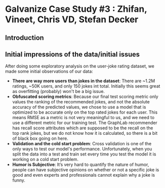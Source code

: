 # Galvanize Case Study #3 : Zhifan, Vineet, Chris VD, Stefan Decker

## Introduction



## Initial impressions of the data/initial issues

After doing some exploratory analysis on the user-joke rating dataset, we made some initial observations of our data:


- __There are way more users than jokes in the dataset__: There are ~1.2M ratings, ~50K users, and only 150 jokes int total. Initially this seems great as overfitting (probably) won't be a big issue.
- __Obfuscated scoring metrics__: Because our final test scoring metric only values the ranking of the recommended jokes, and not the absolute accuracy of the predicted values, we chose to use a model that is optimized to be accurate only on the top rated jokes for each user. This means RMSE as a metric is not very meaningful to us, and we need to use a different metric for our training test. The GraphLab recommender has recall score attributes which are supposed to be the recall on the top rank jokes, but we do not know how it is calculated, so there is a bit of black box going on here. 
- __Validation and the cold start problem__: Cross validation is one of the only ways to test our model's performance. Unfortunately, when you split the data into a test and train set every time you test the model it is working on a cold start problem.
- __Humor is Subjective__: It’s very hard to quantify the nature of humor, people can have subjective opinions on whether or not a specific joke is good and even experts and professionals cannot explain why a joke is funny.

